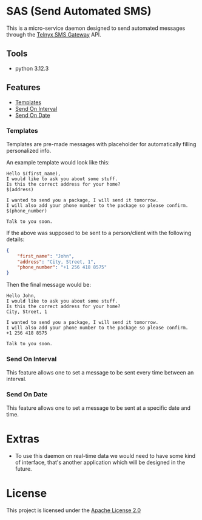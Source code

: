# SAS (Send Automated SMS)
This is a micro-service daemon designed to send automated messages through the [Telnyx SMS Gateway](https://telnyx.com/) API.

## Tools
- python 3.12.3

## Features
- [Templates](#templates)
- [Send On Interval](#send-on-interval)
- [Send On Date](#send-on-date)


### Templates
Templates are pre-made messages with placeholder for automatically filling personalized info.

An example template would look like this:
```TEXT
Hello $(first_name),
I would like to ask you about some stuff.
Is this the correct address for your home?
$(address)

I wanted to send you a package, I will send it tomorrow.
I will also add your phone number to the package so please confirm.
$(phone_number)

Talk to you soon.
```

If the above was supposed to be sent to a person/client with the following details:
```JSON
{
    "first_name": "John",
    "address": "City, Street, 1",
    "phone_number": "+1 256 418 8575"
}
```

Then the final message would be:
```TEXT
Hello John,
I would like to ask you about some stuff.
Is this the correct address for your home?
City, Street, 1

I wanted to send you a package, I will send it tomorrow.
I will also add your phone number to the package so please confirm.
+1 256 418 8575

Talk to you soon.
```

### Send On Interval
This feature allows one to set a message to be sent every time between an interval.


### Send On Date
This feature allows one to set a message to be sent at a specific date and time.



# Extras
- To use this daemon on real-time data we would need to have some kind of interface, that's another application which will be designed in the future.

# License
This project is licensed under the [Apache License 2.0](./LICENSE)